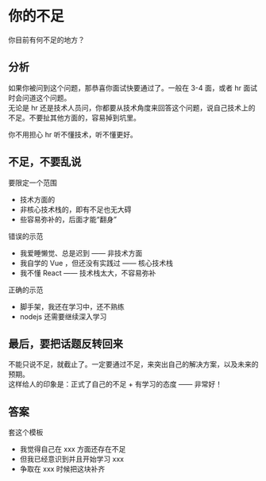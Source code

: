 # 你的不足

你目前有何不足的地方？

## 分析

如果你被问到这个问题，那恭喜你面试快要通过了。一般在 3-4 面，或者 hr 面试时会问道这个问题。<br>
无论是 hr 还是技术人员问，你都要从技术角度来回答这个问题，说自己技术上的不足。不要扯其他方面的，容易掉到坑里。

你不用担心 hr 听不懂技术，听不懂更好。

## 不足，不要乱说

要限定一个范围
- 技术方面的
- 非核心技术栈的，即有不足也无大碍
- 些容易弥补的，后面才能“翻身”

错误的示范
- 我爱睡懒觉、总是迟到 —— 非技术方面
- 我自学的 Vue ，但还没有实践过 —— 核心技术栈
- 我不懂 React —— 技术栈太大，不容易弥补

正确的示范
- 脚手架，我还在学习中，还不熟练
- nodejs 还需要继续深入学习

## 最后，要把话题反转回来

不能只说不足，就截止了。一定要通过不足，来突出自己的解决方案，以及未来的预期。<br>
这样给人的印象是：正式了自己的不足 + 有学习的态度 —— 非常好！

## 答案

套这个模板
- 我觉得自己在 xxx 方面还存在不足
- 但我已经意识到并且开始学习 xxx
- 争取在 xxx 时候把这块补齐
